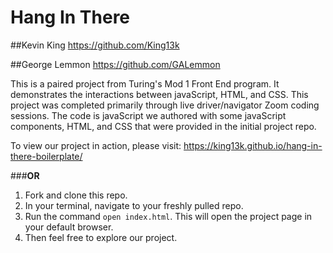 # Hang In There

##Kevin King https://github.com/King13k

##George Lemmon https://github.com/GALemmon

This is a paired project from Turing's Mod 1 Front End program.  It demonstrates the interactions between javaScript, HTML, and CSS.  This project was completed primarily through live driver/navigator Zoom coding sessions.  The code is javaScript we authored with some javaScript components, HTML, and CSS that were provided in the initial project repo.

To view our project in action, please visit: https://king13k.github.io/hang-in-there-boilerplate/

###**OR**

1. Fork and clone this repo.
2. In your terminal, navigate to your freshly pulled repo.
3. Run the command `open index.html`.  This will open the project page in your default browser.
4. Then feel free to explore our project.
